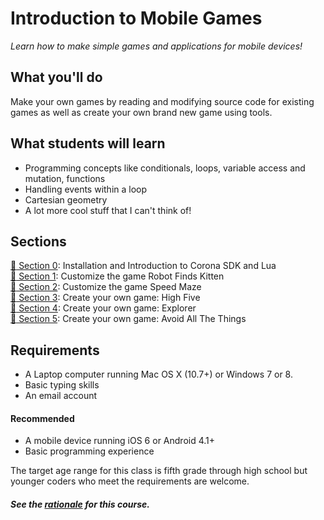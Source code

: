 # Introduction to Mobile Games

*Learn how to make simple games and applications for mobile devices!*

## What you'll do

Make your own games by reading and modifying source code for existing games as
well as create your own brand new game using tools.

## What students will learn

* Programming concepts like conditionals, loops, variable access and mutation, functions
* Handling events within a loop
* Cartesian geometry
* A lot more cool stuff that I can't think of!

## Sections

[:rocket: Section 0][0]: Installation and Introduction to Corona SDK and Lua  
[:rocket: Section 1][1]: Customize the game Robot Finds Kitten  
[:rocket: Section 2][2]: Customize the game Speed Maze  
[:rocket: Section 3][3]: Create your own game: High Five  
[:rocket: Section 4][4]: Create your own game: Explorer  
[:rocket: Section 5][5]: Create your own game: Avoid All The Things  

## Requirements

* A Laptop computer running Mac OS X (10.7+) or Windows 7 or 8.
* Basic typing skills
* An email account

#### Recommended

* A mobile device running iOS 6 or Android 4.1+
* Basic programming experience

The target age range for this class is fifth grade through high school but
younger coders who meet the requirements are welcome.

##### See the [rationale](RATIONALE.md) for this course.

[0]: section-00/
[1]: section-01/
[2]: section-02/
[3]: section-03/
[4]: section-04/
[5]: section-05/

